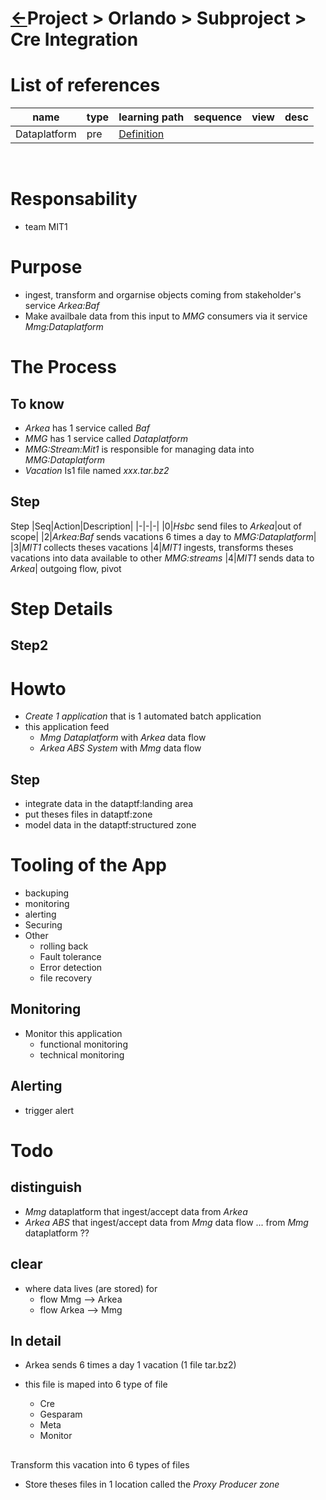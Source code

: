 <head><link rel="stylesheet" href="../../../md.css"/><script src="../../../md.js"></script></head>

[//]: #(Reference)
[Repo_Readme]:    ../list/subproject_list.md


[Dataplatform_List]:  ../whatis/dataptf_whatis.md

# [&larr;][Repo_Readme]Project > Orlando > Subproject > Cre Integration

# List of references
|name|type|learning path|sequence|view|desc|
|-|-|-|-|-|-|
|Dataplatform |pre|[Definition][Dataplatform_List]|
<br>

# Responsability
- team MIT1

# Purpose
- ingest, transform and orgarnise objects coming from stakeholder's service *Arkea:Baf*
- Make availbale data from this input to *MMG* consumers via it service *Mmg:Dataplatform*

# The Process
## To know
- *Arkea* has 1 service called *Baf*
- *MMG* has 1 service called *Dataplatform*
- *MMG:Stream:Mit1* is responsible for managing data into *MMG:Dataplatform*
- *Vacation* Is1 file named *xxx.tar.bz2*
## Step
Step
|Seq|Action|Description|
|-|-|-|
|0|*Hsbc* send files to *Arkea*|out of scope|
|2|*Arkea:Baf* sends vacations 6 times a day to *MMG:Dataplatform*|
|3|*MIT1* collects theses vacations
|4|*MIT1* ingests, transforms theses vacations into data available to other *MMG:streams*
|4|*MIT1* sends data to *Arkea*| outgoing flow, pivot

# Step Details
## Step2

# Howto
- *Create 1 application* that is 1 automated batch application
- this application feed
  - *Mmg Dataplatform* with *Arkea* data flow
  - *Arkea ABS System* with *Mmg* data flow

## Step
- integrate data in the dataptf:landing area
- put theses files in dataptf:zone
- model data in the dataptf:structured zone 

# Tooling of the App
- backuping
- monitoring
- alerting
- Securing
- Other
  - rolling back
  - Fault tolerance
  - Error detection
  - file recovery

## Monitoring

- Monitor this application
  - functional monitoring
  - technical monitoring

## Alerting
  - trigger alert


# Todo
## distinguish
- *Mmg* dataplatform that ingest/accept data from *Arkea*
- *Arkea ABS* that ingest/accept data from *Mmg* data flow ... from *Mmg* dataplatform ??


## clear
- where data lives (are stored) for
  - flow Mmg --> Arkea 
  - flow Arkea --> Mmg

## In detail 
- Arkea sends 6 times a day 1 vacation (1 file tar.bz2)

- this file is maped into 6 type of file
  - Cre
  - Gesparam
  - Meta
  - Monitor

## 

Transform this vacation into 6 types of files
  - Store theses files in 1 location called the *Proxy Producer zone*

